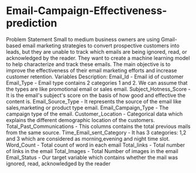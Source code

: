 # Email-Campaign-Effectiveness-prediction
Problem Statement
Small to medium business owners are using Gmail-based email marketing strategies to convert prospective customers into leads, but they are unable to track which emails are being ignored, read, or acknowledged by the reader. They want to create a machine learning model to help characterize and track these emails. The main objective is to improve the effectiveness of their email marketing efforts and increase customer retention.
Variables Description:
Email_Id - Email id of customer
Email_Type - Email type contains 2 categories 1 and 2. We can assume that the types are like promotional email or sales email.
Subject_Hotness_Score - It is the email's subject's score on the basis of how good and effective the content is.
Email_Source_Type - It represents the source of the email like sales,marketing or product type email.
Email_Campaign_Type - The campaign type of the email.
Customer_Location - Categorical data which explains the different demographic location of the customers.
Total_Past_Communications - This columns contains the total previous mails from the same source.
Time_Email_sent_Category - It has 3 categories: 1,2 and 3 which are considered as morning,evening and night time slot.
Word_Count - Total count of word in each email
Total_links - Total number of links in the email
Total_Images - Total Number of images in the email
Email_Status - Our target variable which contains whether the mail was ignored, read, acknowledged by the reader
